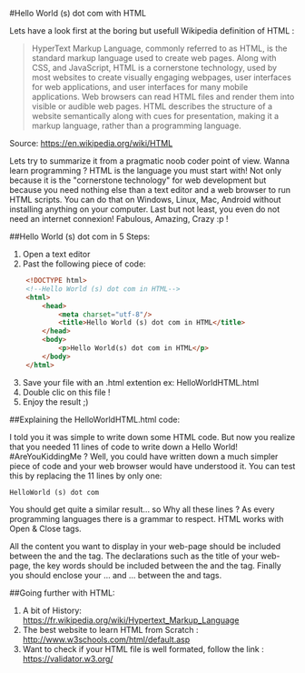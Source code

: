 #Hello World (s) dot com with HTML

Lets have a look first at the boring but usefull Wikipedia definition of HTML :

> HyperText Markup Language, commonly referred to as HTML, is the standard markup language used to create web pages. Along with CSS, and JavaScript, HTML is a cornerstone technology, used by most websites to create visually engaging webpages, user interfaces for web applications, and user interfaces for many mobile applications. Web browsers can read HTML files and render them into visible or audible web pages. HTML describes the structure of a website semantically along with cues for presentation, making it a markup language, rather than a programming language.

Source: https://en.wikipedia.org/wiki/HTML

Lets try to summarize it from a pragmatic noob coder point of view. Wanna learn programming ? HTML is the language you must start with! Not only because it is the "cornerstone technology" for web development but because you need nothing else than a text editor and a web browser to run HTML scripts. You can do that on Windows, Linux, Mac, Android without installing anything on your computer. Last but not least, you even do not need an internet connexion! Fabulous, Amazing, Crazy :p !

##Hello World (s) dot com in 5 Steps:

1. Open a text editor
2. Past the following piece of code:

```html
	<!DOCTYPE html>
	<!--Hello World (s) dot com in HTML-->
	<html>
		<head>
			<meta charset="utf-8"/>
			<title>Hello World (s) dot com in HTML</title>
		</head>
		<body>
			<p>Hello World(s) dot com in HTML</p>
		</body>
	</html>
```
3. Save your file with an .html extention ex: HelloWorldHTML.html
4. Double clic on this file !
5. Enjoy the result ;)

##Explaining the HelloWorldHTML.html code:

I told you it was simple to write down some HTML code. But now you realize that you needed 11 lines of code to write down a Hello World! #AreYouKiddingMe ? Well, you could have written down a much simpler piece of code and your web browser would have understood it. You can test this by replacing the 11 lines by only one:

```HelloWorld (s) dot com```

You should get quite a similar result... so Why all these lines ?
As every programming languages there is a grammar to respect.
HTML works with Open & Close tags.

All the content you want to display in your web-page should be included between the <body> and the </body> tag.
The declarations such as the title of your web-page, the key words should be included between the <head> and the </head> tag.
Finally you should enclose your <head>...</head> and <body>...</body> between the <html> and </html> tags.

##Going further with HTML:

1. A bit of History: https://fr.wikipedia.org/wiki/Hypertext_Markup_Language
2. The best website to learn HTML from Scratch : http://www.w3schools.com/html/default.asp
3. Want to check if your HTML file is well formated, follow the link : https://validator.w3.org/

